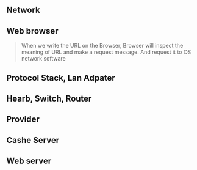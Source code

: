 ## Network

## Web browser
> When we write the URL on the Browser, Browser will inspect the meaning of URL and make a request message. And request it to OS network software
## Protocol Stack, Lan Adpater
## Hearb, Switch, Router
## Provider
## Cashe Server
## Web server
